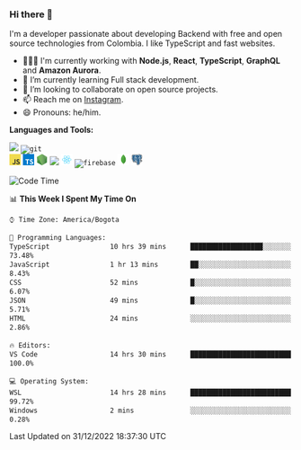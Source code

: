 ### Hi there 👋

I'm a developer passionate about developing Backend with free and open source technologies from Colombia. I like TypeScript and fast websites.

- 👨🏽‍💻 I'm currently working with **Node.js**, **React**, **TypeScript**, **GraphQL** and **Amazon Aurora**.
- 🌱 I’m currently learning Full stack development.
- 🚀 I’m looking to collaborate on open source projects.
- 📫   Reach me on [Instagram](https://instagram.com/nexckycort).
- 😄  Pronouns: he/him.

**Languages and Tools:**  

<code><img height="20"  src="https://upload.wikimedia.org/wikipedia/commons/2/2d/Visual_Studio_Code_1.18_icon.svg"></code>
<code><img src="https://www.vectorlogo.zone/logos/git-scm/git-scm-icon.svg" alt="git" height="20"/> </code>
<code><img height="20" src="https://raw.githubusercontent.com/github/explore/80688e429a7d4ef2fca1e82350fe8e3517d3494d/topics/javascript/javascript.png"></code>
<code><img height="20" src="https://raw.githubusercontent.com/github/explore/80688e429a7d4ef2fca1e82350fe8e3517d3494d/topics/typescript/typescript.png"></code>
<code><img height="20" src="https://raw.githubusercontent.com/github/explore/80688e429a7d4ef2fca1e82350fe8e3517d3494d/topics/nodejs/nodejs.png"></code>
<code><img height="20" src="https://deno.land/logo.svg"></code>
<code><img height="20" src="https://raw.githubusercontent.com/github/explore/80688e429a7d4ef2fca1e82350fe8e3517d3494d/topics/react/react.png"></code>
<code><img src="https://www.vectorlogo.zone/logos/firebase/firebase-icon.svg" alt="firebase"  height="20"/></code>
<code><img src="https://raw.githubusercontent.com/devicons/devicon/master/icons/mongodb/mongodb-original.svg"  height="20"/></code>
<code><img src="https://raw.githubusercontent.com/devicons/devicon/master/icons/postgresql/postgresql-original.svg" height="20"/></code>

<!--START_SECTION:waka-->
![Code Time](http://img.shields.io/badge/Code%20Time-2%2C610%20hrs%201%20min-blue)

📊 **This Week I Spent My Time On** 

```text
⌚︎ Time Zone: America/Bogota

💬 Programming Languages: 
TypeScript               10 hrs 39 mins      ██████████████████░░░░░░░   73.48% 
JavaScript               1 hr 13 mins        ██░░░░░░░░░░░░░░░░░░░░░░░   8.43% 
CSS                      52 mins             █░░░░░░░░░░░░░░░░░░░░░░░░   6.07% 
JSON                     49 mins             █░░░░░░░░░░░░░░░░░░░░░░░░   5.71% 
HTML                     24 mins             ░░░░░░░░░░░░░░░░░░░░░░░░░   2.86%

🔥 Editors: 
VS Code                  14 hrs 30 mins      █████████████████████████   100.0%

💻 Operating System: 
WSL                      14 hrs 28 mins      █████████████████████████   99.72% 
Windows                  2 mins              ░░░░░░░░░░░░░░░░░░░░░░░░░   0.28%

```


 Last Updated on 31/12/2022 18:37:30 UTC
<!--END_SECTION:waka-->
